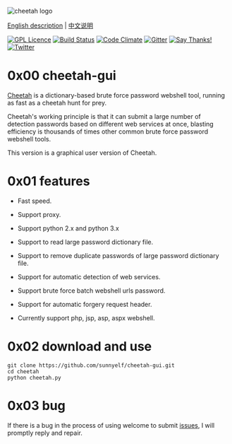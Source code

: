 ![cheetah logo](images/logo.jpg)

[English description](README.md) | [中文说明](README_zh.md)

[![GPL Licence](https://badges.frapsoft.com/os/gpl/gpl.png?v=103)](https://opensource.org/licenses/GPL-3.0/) 
[![Build Status](https://travis-ci.org/sunnyelf/cheetah.svg?branch=master)](https://travis-ci.org/sunnyelf/cheetah)
[![Code Climate](https://codeclimate.com/github/sunnyelf/cheetah/badges/gpa.svg)](https://codeclimate.com/github/sunnyelf/cheetah)
[![Gitter](https://badges.gitter.im/Join%20Chat.svg)](https://gitter.im/cheetah-community/)
[![Say Thanks!](https://img.shields.io/badge/Say%20Thanks-!-1EAEDB.svg)](https://saythanks.io/to/sunnyelf)
[![Twitter](https://img.shields.io/badge/follow-twitter-blue.svg)](https://twitter.com/jinglingbiaodi)

# 0x00 cheetah-gui

[Cheetah](https://github.com/sunnyelf/cheetah-gui) is a dictionary-based brute force password webshell tool, running as fast as a cheetah hunt for prey. 

Cheetah's working principle is that it can submit a large number of detection passwords based on different web services at once, blasting efficiency is thousands of times other common brute force password webshell tools.

This version is a graphical user version of Cheetah.

# 0x01 features

* Fast speed.

* Support proxy.

* Support python 2.x and python 3.x

* Support to read large password dictionary file.

* Support to remove duplicate passwords of large password dictionary file.

* Support for automatic detection of web services.

* Support brute force batch webshell urls password.

* Support for automatic forgery request header.

* Currently support php, jsp, asp, aspx webshell.


# 0x02 download and use

	git clone https://github.com/sunnyelf/cheetah-gui.git
	cd cheetah
	python cheetah.py

# 0x03 bug

If there is a bug in the process of using welcome to submit [issues](https://github.com/sunnyelf/cheetah-gui/issues), I will promptly reply and repair.